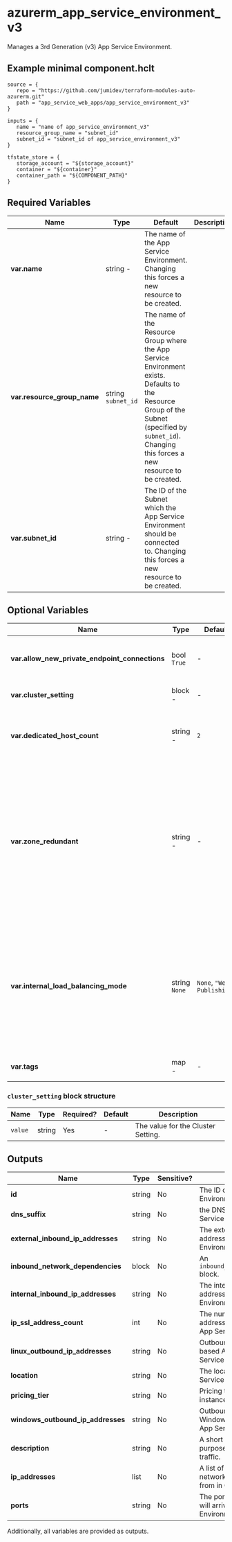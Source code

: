 # azurerm_app_service_environment_v3

Manages a 3rd Generation (v3) App Service Environment.

## Example minimal component.hclt

```hcl
source = {
   repo = "https://github.com/jumidev/terraform-modules-auto-azurerm.git" 
   path = "app_service_web_apps/app_service_environment_v3" 
}

inputs = {
   name = "name of app_service_environment_v3" 
   resource_group_name = "subnet_id" 
   subnet_id = "subnet_id of app_service_environment_v3" 
}

tfstate_store = {
   storage_account = "${storage_account}" 
   container = "${container}" 
   container_path = "${COMPONENT_PATH}" 
}

```

## Required Variables

| Name | Type |  Default  |  Description |
| ---- | --------- |  ----------- | ----------- |
| **var.name** | string  -  |  The name of the App Service Environment. Changing this forces a new resource to be created. | 
| **var.resource_group_name** | string  `subnet_id`  |  The name of the Resource Group where the App Service Environment exists. Defaults to the Resource Group of the Subnet (specified by `subnet_id`). Changing this forces a new resource to be created. | 
| **var.subnet_id** | string  -  |  The ID of the Subnet which the App Service Environment should be connected to. Changing this forces a new resource to be created. | 

## Optional Variables

| Name | Type |  Default  |  possible values |  Description |
| ---- | --------- |  ----------- | ----------- | ----------- |
| **var.allow_new_private_endpoint_connections** | bool  `True`  |  -  |  Should new Private Endpoint Connections be allowed. Defaults to `true`. | 
| **var.cluster_setting** | block  -  |  -  |  Zero or more `cluster_setting` blocks. | 
| **var.dedicated_host_count** | string  -  |  `2`  |  This ASEv3 should use dedicated Hosts. Possible values are `2`. Changing this forces a new resource to be created. | 
| **var.zone_redundant** | string  -  |  -  |  Set to `true` to deploy the ASEv3 with availability zones supported. Zonal ASEs can be deployed in some regions, you can refer to [Availability Zone support for App Service Environments](https://docs.microsoft.com/azure/app-service/environment/zone-redundancy). You can only set either `dedicated_host_count` or `zone_redundant` but not both. Changing this forces a new resource to be created. | 
| **var.internal_load_balancing_mode** | string  `None`  |  `None`, `"Web, Publishing"`  |  Specifies which endpoints to serve internally in the Virtual Network for the App Service Environment. Possible values are `None` (for an External VIP Type), and `"Web, Publishing"` (for an Internal VIP Type). Defaults to `None`. Changing this forces a new resource to be created. | 
| **var.tags** | map  -  |  -  |  A mapping of tags to assign to the resource. | 

### `cluster_setting` block structure

| Name | Type | Required? | Default | Description |
| ---- | ---- | --------- | ------- | ----------- |
| `value` | string | Yes | - | The value for the Cluster Setting. |



## Outputs

| Name | Type | Sensitive? | Description |
| ---- | ---- | --------- | --------- |
| **id** | string | No  | The ID of the App Service Environment. | 
| **dns_suffix** | string | No  | the DNS suffix for this App Service Environment V3. | 
| **external_inbound_ip_addresses** | string | No  | The external inbound IP addresses of the App Service Environment V3. | 
| **inbound_network_dependencies** | block | No  | An `inbound_network_dependencies` block. | 
| **internal_inbound_ip_addresses** | string | No  | The internal inbound IP addresses of the App Service Environment V3. | 
| **ip_ssl_address_count** | int | No  | The number of IP SSL addresses reserved for the App Service Environment V3. | 
| **linux_outbound_ip_addresses** | string | No  | Outbound addresses of Linux based Apps in this App Service Environment V3 | 
| **location** | string | No  | The location where the App Service Environment exists. | 
| **pricing_tier** | string | No  | Pricing tier for the front end instances. | 
| **windows_outbound_ip_addresses** | string | No  | Outbound addresses of Windows based Apps in this App Service Environment V3. | 
| **description** | string | No  | A short description of the purpose of the network traffic. | 
| **ip_addresses** | list | No  | A list of IP addresses that network traffic will originate from in CIDR notation. | 
| **ports** | string | No  | The ports that network traffic will arrive to the App Service Environment V3 on. | 

Additionally, all variables are provided as outputs.
